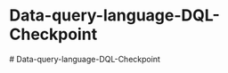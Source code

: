 # Data-query-language-DQL-Checkpoint
#   D a t a - q u e r y - l a n g u a g e - D Q L - C h e c k p o i n t  
 